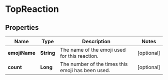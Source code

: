 

# TopReaction


## Properties

| Name | Type | Description | Notes |
|------------ | ------------- | ------------- | -------------|
|**emojiName** | **String** | The name of the emoji used for this reaction. |  [optional] |
|**count** | **Long** | The number of the times this emoji has been used. |  [optional] |



